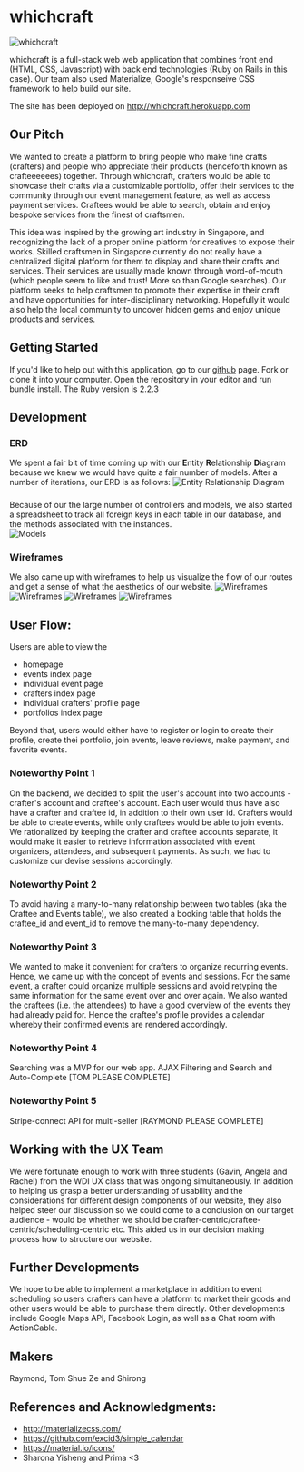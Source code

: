# whichcraft

![whichcraft](https://github.com/wdi-sg/wdi-project-3-the-dream-team/blob/master/homepage.png)

whichcraft is a full-stack web web application that combines front end (HTML, CSS, Javascript) with back end technologies (Ruby on Rails in this case).   Our team also used Materialize, Google's responseive CSS framework to help build our site.

The site has been deployed on http://whichcraft.herokuapp.com

## Our Pitch
We wanted to create a platform to bring people who make fine crafts (crafters) and people who appreciate their products (henceforth known as crafteeeeees) together.  Through whichcraft, crafters would be able to showcase their crafts via a customizable portfolio, offer their services to the community through our event management feature, as well as access payment services.  Craftees would be able to search, obtain and enjoy bespoke services from the finest of craftsmen.

This idea was inspired by the growing art industry in Singapore, and recognizing the lack of a proper online platform for creatives to expose their works.  Skilled craftsmen in Singapore currently do not really have a centralized digital platform for them to display and share their crafts and services.  Their services are usually made known through word-of-mouth (which people seem to like and trust!  More so than Google searches).  Our platform seeks to help craftsmen to promote their expertise in their craft and have opportunities for inter-disciplinary networking.  Hopefully it would also help the local community to uncover hidden gems and enjoy unique products and services.

## Getting Started
If you'd like to help out with this application, go to our [github](https://github.com/wdi-sg/wdi-project-3-the-dream-team) page.  Fork or clone it into your computer.  Open the repository in your editor and run bundle install.  The Ruby version is 2.2.3


## Development
### ERD
We spent a fair bit of time coming up with our **E**ntity **R**elationship **D**iagram because we knew we would have quite a fair number of models.  After a number of iterations, our ERD is as follows:
![Entity Relationship Diagram](https://github.com/wdi-sg/wdi-project-3-the-dream-team/blob/master/erd_diagram.png)

### 

Because of our the large number of controllers and models, we also started a spreadsheet to track all foreign keys in each table in our database, and the methods associated with the instances.  
![Models](https://github.com/wdi-sg/wdi-project-3-the-dream-team/blob/master/modelsAndForeignKeys.png)

### Wireframes
We also came up with wireframes to help us visualize the flow of our routes and get a sense of what the aesthetics of our website.
![Wireframes](https://github.com/wdi-sg/wdi-project-3-the-dream-team/blob/master/profilepage.png)
![Wireframes](https://github.com/wdi-sg/wdi-project-3-the-dream-team/blob/master/crafter.png)
![Wireframes](https://github.com/wdi-sg/wdi-project-3-the-dream-team/blob/master/newevent.png)
![Wireframes](https://github.com/wdi-sg/wdi-project-3-the-dream-team/blob/master/bookings.png)


## User Flow:
Users are able to view the 
- homepage
- events index page
- individual event page 
- crafters index page
- individual crafters' profile page
- portfolios index page

Beyond that, users would either have to register or login to create their profile, create thei portfolio, join events, leave reviews, make payment, and favorite events.  

### Noteworthy Point 1
On the backend, we decided to split the user's account into two accounts  - crafter's account and craftee's account.  Each user would thus have also have a crafter and craftee id, in addition to their own user id.  Crafters would be able to create events, while only craftees would be able to join events.  We rationalized by keeping the crafter and craftee accounts separate, it would make it easier to retrieve information associated with event organizers, attendees, and subsequent payments.  As such, we had to customize our devise sessions accordingly.  

### Noteworthy Point 2
To avoid having a many-to-many relationship between two tables (aka the Craftee and Events table), we also created a booking table that holds the craftee_id and event_id to remove the many-to-many dependency.  

### Noteworthy Point 3
We wanted to make it convenient for crafters to organize recurring events.  Hence, we came up with the concept of events and sessions.  For the same event, a crafter could organize multiple sessions and avoid retyping the same information for the same event over and over again.  We also wanted the craftees (i.e. the attendees) to have a good overview of the events they had already paid for. Hence the craftee's profile provides a calendar whereby their confirmed events are rendered accordingly.  

### Noteworthy Point 4
Searching was a MVP for our web app.  AJAX Filtering and Search and Auto-Complete [TOM PLEASE COMPLETE]


### Noteworthy Point 5
Stripe-connect API for multi-seller [RAYMOND PLEASE COMPLETE]


## Working with the UX Team
We were fortunate enough to work with three students (Gavin, Angela and Rachel) from the WDI UX class that was ongoing simultaneously.  In addition to helping us grasp a better understanding of usability and the considerations for different design components of our website, they also helped steer our discussion so we could come to a conclusion on our target audience -  would be whether we should be crafter-centric/craftee-centric/scheduling-centric etc. This aided us in our decision making process how to structure our website.
 
## Further Developments
We hope to be able to implement a marketplace in addition to event scheduling so users crafters can have a platform to market their goods and other users would be able to purchase them directly.  Other developments include Google Maps API, Facebook Login, as well as a Chat room with ActionCable.

## Makers
Raymond, Tom Shue Ze and Shirong

## References and Acknowledgments:
* http://materializecss.com/
* https://github.com/excid3/simple_calendar
* https://material.io/icons/
* Sharona Yisheng and Prima <3


